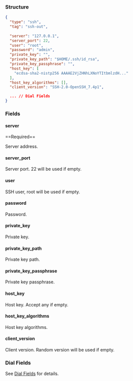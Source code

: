 ### Structure

```json
{
  "type": "ssh",
  "tag": "ssh-out",
  
  "server": "127.0.0.1",
  "server_port": 22,
  "user": "root",
  "password": "admin",
  "private_key": "",
  "private_key_path": "$HOME/.ssh/id_rsa",
  "private_key_passphrase": "",
  "host_key": [
    "ecdsa-sha2-nistp256 AAAAE2VjZHNhLXNoYTItbmlzdH..."
  ],
  "host_key_algorithms": [],
  "client_version": "SSH-2.0-OpenSSH_7.4p1",

  ... // Dial Fields
}
```

### Fields

#### server

==Required==

Server address.

#### server_port

Server port. 22 will be used if empty.

#### user

SSH user, root will be used if empty.

#### password

Password.

#### private_key

Private key.

#### private_key_path

Private key path.

#### private_key_passphrase

Private key passphrase.

#### host_key

Host key. Accept any if empty.

#### host_key_algorithms

Host key algorithms.

#### client_version

Client version. Random version will be used if empty.

### Dial Fields

See [Dial Fields](/configuration/shared/dial/) for details.
